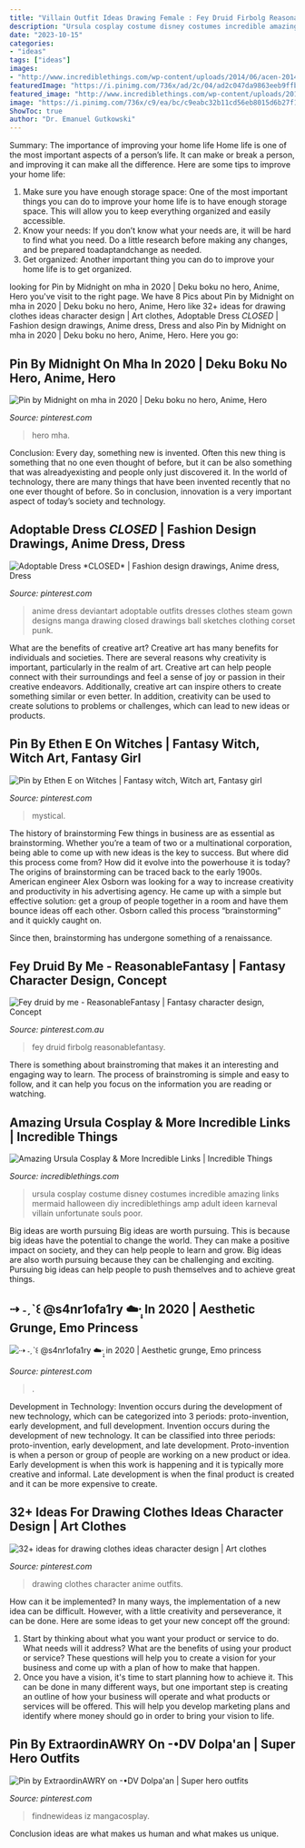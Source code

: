 ```yaml
---
title: "Villain Outfit Ideas Drawing Female : Fey Druid Firbolg Reasonablefantasy"
description: "Ursula cosplay costume disney costumes incredible amazing links mermaid halloween diy incrediblethings amp adult ideen karneval villain unfortunate souls poor"
date: "2023-10-15"
categories:
- "ideas"
tags: ["ideas"]
images:
- "http://www.incrediblethings.com/wp-content/uploads/2014/06/acen-2014-capesandcartridges-ursula-cosplay.jpg"
featuredImage: "https://i.pinimg.com/736x/ad/2c/04/ad2c047da9863eeb9ffbdb917c97eb19.jpg"
featured_image: "http://www.incrediblethings.com/wp-content/uploads/2014/06/acen-2014-capesandcartridges-ursula-cosplay.jpg"
image: "https://i.pinimg.com/736x/c9/ea/bc/c9eabc32b11cd56eb8015d6b27f1d422--anime-outfits-long-dresses.jpg"
ShowToc: true
author: "Dr. Emanuel Gutkowski"
---
```



Summary: The importance of improving your home life
Home life is one of the most important aspects of a person’s life. It can make or break a person, and improving it can make all the difference. Here are some tips to improve your home life: 
1. Make sure you have enough storage space: One of the most important things you can do to improve your home life is to have enough storage space. This will allow you to keep everything organized and easily accessible. 
2. Know your needs: If you don’t know what your needs are, it will be hard to find what you need. Do a little research before making any changes, and be prepared toadaptandchange as needed. 
3. Get organized: Another important thing you can do to improve your home life is to get organized.

	

		
looking for Pin by Midnight on mha in 2020 | Deku boku no hero, Anime, Hero you've visit to the right page. We have 8 Pics about Pin by Midnight on mha in 2020 | Deku boku no hero, Anime, Hero like 32+ ideas for drawing clothes ideas character design | Art clothes, Adoptable Dress *CLOSED* | Fashion design drawings, Anime dress, Dress and also Pin by Midnight on mha in 2020 | Deku boku no hero, Anime, Hero. Here you go:
		
    
## Pin By Midnight On Mha In 2020 | Deku Boku No Hero, Anime, Hero

<img loading=lazy src="https://i.pinimg.com/736x/ad/2c/04/ad2c047da9863eeb9ffbdb917c97eb19.jpg" onerror="this.onerror=null;this.src='https://tse1.mm.bing.net/th?id=OIP.ZdC7QS3b33ccjvWKye9_EAHaGW&amp;pid=15.1';" alt="Pin by Midnight on mha in 2020 | Deku boku no hero, Anime, Hero">

_Source: pinterest.com_

>hero mha. 

	

Conclusion:
Every day, something new is invented. Often this new thing is something that no one even thought of before, but it can be also something that was alreadyexisting and people only just discovered it. In the world of technology, there are many things that have been invented recently that no one ever thought of before. So in conclusion, innovation is a very important aspect of today’s society and technology.

    
## Adoptable Dress *CLOSED* | Fashion Design Drawings, Anime Dress, Dress

<img loading=lazy src="https://i.pinimg.com/736x/c9/ea/bc/c9eabc32b11cd56eb8015d6b27f1d422--anime-outfits-long-dresses.jpg" onerror="this.onerror=null;this.src='https://tse2.mm.bing.net/th?id=OIP.CFSoHwUbywDSykbA4h_dTQHaLN&amp;pid=15.1';" alt="Adoptable Dress *CLOSED* | Fashion design drawings, Anime dress, Dress">

_Source: pinterest.com_

>anime dress deviantart adoptable outfits dresses clothes steam gown designs manga drawing closed drawings ball sketches clothing corset punk. 

	

What are the benefits of creative art?
Creative art has many benefits for individuals and societies. There are several reasons why creativity is important, particularly in the realm of art. Creative art can help people connect with their surroundings and feel a sense of joy or passion in their creative endeavors. Additionally, creative art can inspire others to create something similar or even better. In addition, creativity can be used to create solutions to problems or challenges, which can lead to new ideas or products.

    
## Pin By Ethen E On Witches | Fantasy Witch, Witch Art, Fantasy Girl

<img loading=lazy src="https://i.pinimg.com/originals/07/1e/eb/071eeb5a7c8c81ea15cedcecfc07475a.jpg" onerror="this.onerror=null;this.src='https://tse2.mm.bing.net/th?id=OIP.X2ZGMUFXZKEgpJQrBzsd3AHaN6&amp;pid=15.1';" alt="Pin by Ethen E on Witches | Fantasy witch, Witch art, Fantasy girl">

_Source: pinterest.com_

>mystical. 

	

The history of brainstorming
Few things in business are as essential as brainstorming. Whether you’re a team of two or a multinational corporation, being able to come up with new ideas is the key to success. But where did this process come from? How did it evolve into the powerhouse it is today?
The origins of brainstorming can be traced back to the early 1900s. American engineer Alex Osborn was looking for a way to increase creativity and productivity in his advertising agency. He came up with a simple but effective solution: get a group of people together in a room and have them bounce ideas off each other. Osborn called this process “brainstorming” and it quickly caught on.

Since then, brainstorming has undergone something of a renaissance.

    
## Fey Druid By Me - ReasonableFantasy | Fantasy Character Design, Concept

<img loading=lazy src="https://i.pinimg.com/736x/a3/b7/72/a3b7724c60fce0af7162c426dc374c5c.jpg" onerror="this.onerror=null;this.src='https://tse1.mm.bing.net/th?id=OIP.S0fEksb2cBN-PjVum_cH8gHaOo&amp;pid=15.1';" alt="Fey druid by me - ReasonableFantasy | Fantasy character design, Concept">

_Source: pinterest.com.au_

>fey druid firbolg reasonablefantasy. 

	

There is something about brainstroming that makes it an interesting and engaging way to learn. The process of brainstroming is simple and easy to follow, and it can help you focus on the information you are reading or watching.

    
## Amazing Ursula Cosplay &amp; More Incredible Links | Incredible Things

<img loading=lazy src="http://www.incrediblethings.com/wp-content/uploads/2014/06/acen-2014-capesandcartridges-ursula-cosplay.jpg" onerror="this.onerror=null;this.src='https://tse1.mm.bing.net/th?id=OIP.GqY4NtVFaZKdvM_gApfWkQHaLH&amp;pid=15.1';" alt="Amazing Ursula Cosplay &amp; More Incredible Links | Incredible Things">

_Source: incrediblethings.com_

>ursula cosplay costume disney costumes incredible amazing links mermaid halloween diy incrediblethings amp adult ideen karneval villain unfortunate souls poor. 

	

Big ideas are worth pursuing
Big ideas are worth pursuing. This is because big ideas have the potential to change the world. They can make a positive impact on society, and they can help people to learn and grow. Big ideas are also worth pursuing because they can be challenging and exciting. Pursuing big ideas can help people to push themselves and to achieve great things.

    
## ⇢ ˗ˏˋ꒰ @s4nr1ofa1ry ☁️·̩͙ In 2020 | Aesthetic Grunge, Emo Princess

<img loading=lazy src="https://i.pinimg.com/736x/a2/ef/97/a2ef97268db5123d2d3917470b91794a.jpg" onerror="this.onerror=null;this.src='https://tse2.mm.bing.net/th?id=OIP.JDWpcunTJSt3gD5Vnr7cQAHaKO&amp;pid=15.1';" alt="⇢ ˗ˏˋ꒰ @s4nr1ofa1ry ☁️·̩͙ in 2020 | Aesthetic grunge, Emo princess">

_Source: pinterest.com_

>. 

	

Development in Technology: Invention occurs during the development of new technology, which can be categorized into 3 periods: proto-invention, early development, and full development.
Invention occurs during the development of new technology. It can be classified into three periods: proto-invention, early development, and late development. Proto-invention is when a person or group of people are working on a new product or idea. Early development is when this work is happening and it is typically more creative and informal. Late development is when the final product is created and it can be more expensive to create.

    
## 32+ Ideas For Drawing Clothes Ideas Character Design | Art Clothes

<img loading=lazy src="https://i.pinimg.com/736x/b8/1b/d5/b81bd5ce435f6a7dffca36413c8ce8d2.jpg" onerror="this.onerror=null;this.src='https://tse2.mm.bing.net/th?id=OIP.L_Ek4Nk38gsV9pSgG_CmYAAAAA&amp;pid=15.1';" alt="32+ ideas for drawing clothes ideas character design | Art clothes">

_Source: pinterest.com_

>drawing clothes character anime outfits. 

	

How can it be implemented?
In many ways, the implementation of a new idea can be difficult. However, with a little creativity and perseverance, it can be done. Here are some ideas to get your new concept off the ground: 
1. Start by thinking about what you want your product or service to do. What needs will it address? What are the benefits of using your product or service? These questions will help you to create a vision for your business and come up with a plan of how to make that happen. 
2. Once you have a vision, it's time to start planning how to achieve it. This can be done in many different ways, but one important step is creating an outline of how your business will operate and what products or services will be offered. This will help you develop marketing plans and identify where money should go in order to bring your vision to life.

    
## Pin By ExtraordinAWRY On -•DV Dolpa&#039;an | Super Hero Outfits

<img loading=lazy src="https://i.pinimg.com/1200x/ac/55/88/ac558867f8a42e1453770e3cfde3fc5b.jpg" onerror="this.onerror=null;this.src='https://tse2.mm.bing.net/th?id=OIP.JuiQDDaZyD6CyvPQRWVitAHaKi&amp;pid=15.1';" alt="Pin by ExtraordinAWRY on -•DV Dolpa&#039;an | Super hero outfits">

_Source: pinterest.com_

>findnewideas iz mangacosplay. 

	

Conclusion
ideas are what makes us human and what makes us unique.

